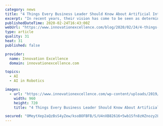 ```yaml
---
category: news
title: "4 Things Every Business Leader Should Know About Artificial Intelligence and Automation"
excerpt: "In recent years, their vision has come to be seen as deterministic and apocalyptic, with humans struggling to stay relevant in the face of a future ruled by robot overlords. There’s no evidence ... That’s why today, as artificial intelligence is ramping up, we increasingly find ourselves in a labor shortage. Most tellingly, the shortage ..."
publishedDateTime: 2020-02-24T16:43:00Z
webUrl: "https://www.innovationexcellence.com/blog/2020/02/24/4-things-every-business-leader-should-know-about-artificial-intelligence-and-automation/"
type: article
quality: 31
heat: 31
published: false

provider:
  name: Innovation Excellence
  domain: innovationexcellence.com

topics:
  - AI
  - AI in Robotics

images:
  - url: "https://www.innovationexcellence.com/wp-content/uploads/2019/09/Robot-Doctor.jpg"
    width: 960
    height: 720
    title: "4 Things Every Business Leader Should Know About Artificial Intelligence and Automation"

secured: "OMeytXep2aQzBsS4yZew/ksoBOFBFB/S/U4nXB82616+5wb1Sfn8zHZnozy2LiymUwbkuih/CZ+eNDHrLp8fmGjJfhVQ1btTY9p2qM60davD9Gfn3buO2r9HjWDZzo/XsdNWHnrUm9sQFnDm63AlwEOjcTjyV6bQK88JyyKK/D3RCoylmwKdcmLqlu2Uh4J4Vh8gbp9bByKAIWOeZ9xBWL/6kVJpAtAH8ife+5S7GMrs3OpJLoJNH0zVzRn8fyLPztl+mSeyFSVoC3RypUPA2GMPx+tG6LoEhhrQyAa/Tu+TqBEj8MCRMPWTgVdJ1FxW;5nlgAaYtXRq6oc4ypIb3Ag=="
---
```


